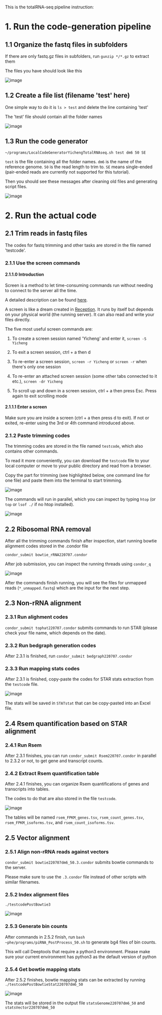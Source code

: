 This is the totalRNA-seq pipeline instruction:

# 1. Run the code-generation pipeline
## 1.1 Organize the fastq files in subfolders
If there are only fastq.gz files in subfolders, run `gunzip */*.gz` to extract them

The files you have should look like this

![image](https://user-images.githubusercontent.com/4110443/177864540-a9130db6-c91e-4225-999e-63b839e625e0.png)

## 1.2 Create a file list (filename 'test' here)
One simple way to do it is `ls > test` and delete the line containing 'test'

The 'test' file should contain all the folder names

![image](https://user-images.githubusercontent.com/4110443/177876758-f870fc07-d086-4d87-9fb3-b17b9db6bcbb.png)

## 1.3 Run the code generator

`~/programs/LocalCodeGeneratorYichengTotalRNAseq.sh test dm6 50 SE`

`test` is the file containing all the folder names. `dm6` is the name of the reference genome. `50` is the read length to trim to. `SE` means single-ended (pair-ended reads are currently not supported for this tutorial).

Then you should see these messages after cleaning old files and generating script files.

![image](https://user-images.githubusercontent.com/4110443/177877172-ae479abf-d0c9-44f3-b9ce-27a6aabb7d04.png)

# 2. Run the actual code
## 2.1 Trim reads in fastq files

The codes for fastq trimming and other tasks are stored in the file named 'testcode'.

### 2.1.1 Use the screen commands
#### 2.1.1.0 Introduction
Screen is a method to let time-consuming commands run without needing to connect to the server all the time.

A detailed description can be found [here](https://linuxize.com/post/how-to-use-linux-screen/).

A screen is like a dream created in [Reception](https://www.imdb.com/title/tt7311298/). It runs by itself but depends on your physical world (the running server). It can also read and write your files directly.

The five most useful screen commands are:

1. To create a screen session named 'Yicheng' and enter it, `screen -S Yicheng`

2. To exit a screen session, ctrl + a then d

3. To re-enter a screen session, `screen -r Yicheng` or `screen -r` when there's only one session

4. To re-enter an attached screen session (some other tabs connected to it etc.), `screen -dr Yicheng`

5. To scroll up and down in a screen session, ctrl + a then press Esc. Press again to exit scrolling mode

#### 2.1.1.1 Enter a screen
Make sure you are inside a screen (ctrl + a then press d to exit). If not or exited, re-enter using the 3rd or 4th command introduced above. 

### 2.1.2 Paste trimming codes
The trimming codes are stored in the file named `testcode`, which also contains other commands.

To read it more conveniently, you can download the `testcode` file to your local computer or move to your public directory and read from a browser.

Copy the part for trimming (see highlighted below, one command line for one file) and paste them into the terminal to start trimming.

![image](https://user-images.githubusercontent.com/4110443/177880258-53638f9e-db7d-449f-b2dd-bb4fcede8883.png)

The commands will run in parallel, which you can inspect by typing `htop` (or `top` or `lsof ./` if no htop installed).

![image](https://user-images.githubusercontent.com/4110443/177880770-7fdf79ec-52e6-43c8-b8d6-8b15310af312.png)

## 2.2 Ribosomal RNA removal

After all the trimming commands finish after inspection, start running bowtie alignment codes stored in the .condor file

`condor_submit bowtie_rRNA220707.condor`

After job submission, you can inspect the running threads using `condor_q`

![image](https://user-images.githubusercontent.com/4110443/178102982-949586bf-64dc-4a71-aa4e-4333c1bbeb54.png)

After the commands finish running, you will see the files for unmapped reads (`*_unmapped.fastq`) which are the input for the next step.


## 2.3 Non-rRNA alignment

### 2.3.1 Run alighment codes

`condor_submit tophat220707.condor` submits commands to run STAR (please check your file name, which depends on the date).

### 2.3.2 Run bedgraph generation codes

After 2.3.1 is finished, run `condor_submit bedgraph220707.condor`

### 2.3.3 Run mapping stats codes

After 2.3.1 is finished, copy-paste the codes for STAR stats extraction from the `testcode` file.

![image](https://user-images.githubusercontent.com/4110443/178122093-6056ced4-b90c-4872-8caa-55f9dbc64e51.png)

The stats will be saved in `STATstat` that can be copy-pasted into an Excel file.


## 2.4 Rsem quantification based on STAR alignment

### 2.4.1 Run Rsem

After 2.3.1 finishes, you can run `condor_submit Rsem220707.condor` in parallel to 2.3.2 or not, to get gene and transcript counts.

### 2.4.2 Extract Rsem quantification table

After 2.4.1 finishes, you can organize Rsem quantifications of genes and transcripts into tables.

The codes to do that are also stored in the file `testcode`.

![image](https://user-images.githubusercontent.com/4110443/178122374-5f0ee47d-afdb-4861-9627-0fb69c7f59dc.png)

The tables will be named `rsem_FPKM_genes.tsv`, `rsem_count_genes.tsv`, `rsem_FPKM_isoforms.tsv`, and `rsem_count_isoforms.tsv`.

## 2.5 Vector alignment

### 2.5.1 Align non-rRNA reads against vectors

`condor_submit bowtie220707dm6_50.3.condor` submits bowtie commands to the server.

Please make sure to use the `.3.condor` file instead of other scripts with similar filenames.

### 2.5.2 Index alignment files

`./testcodePostBowtie3`

![image](https://user-images.githubusercontent.com/4110443/178122694-6d141299-e803-4d87-9fbe-c82e7c9a106f.png)

### 2.5.3 Generate bin counts

After commands in 2.5.2 finish, run `bash ~phe/programs/piRNA_PostProcess_50.sh` to generate bg4 files of bin counts.

This will call Deeptools that require a python3 environment. Please make sure your current environment has python3 as the default version of python

### 2.5.4 Get bowtie mapping stats

After 2.5.2 finishes, bowtie mapping stats can be extracted by running `./testcodePostBowtieStat220707dm6_50`

![image](https://user-images.githubusercontent.com/4110443/178123643-96ee8817-4a7a-4836-b684-ba57d7be5c96.png)

The stats will be stored in the output file `statsGenome220707dm6_50` and `statsVector220707dm6_50`


